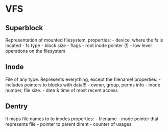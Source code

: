 # VFS

## Superblock

Representation of mounted filesystem.
properties: - device, where the fs is located - fs type - block size - flags - root inode pointer (!) - low level operations on the filesystem

## Inode

File of any type. Represents everything, except the filename!
properties: - includes pointers to blocks with data!!! - owner, group, perms info - inode number, file size. - date & time of most recent access

## Dentry

It maps file names to to inodes
properties: - filename - inode pointer that represents file - pointer to parent dirent - counter of usages
